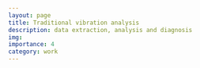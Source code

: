 ```yaml
---
layout: page
title: Traditional vibration analysis
description: data extraction, analysis and diagnosis
img:
importance: 4
category: work
---
```






